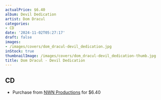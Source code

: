 ```yaml
---
actualPrice: $6.40
album: Devil Dedication
artist: Dom Dracul
categories:
- CD
date: '2024-11-02T05:27:17'
draft: false
images:
- /images/covers/dom_dracul-devil_dedication.jpg
inStock: true
thumbnailImage: /images/covers/dom_dracul-devil_dedication-thumb.jpg
title: Dom Dracul - Devil Dedication
---
```


## CD
* Purchase from [NWN Productions](http://shop.nwnprod.com/index.php?route=product/product&path=93&product_id=45591&sort=pd.name&order=ASC) for $6.40
